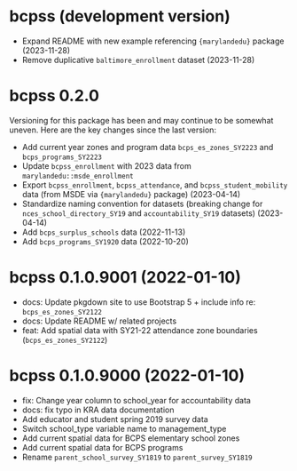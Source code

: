 # bcpss (development version)

- Expand README with new example referencing `{marylandedu}` package (2023-11-28)
- Remove duplicative `baltimore_enrollment` dataset (2023-11-28)

# bcpss 0.2.0

Versioning for this package has been and may continue to be somewhat uneven. Here are the key changes since the last version:

- Add current year zones and program data `bcps_es_zones_SY2223` and `bcps_programs_SY2223`
- Update `bcpss_enrollment` with 2023 data from `marylandedu::msde_enrollment`
- Export `bcpss_enrollment`, `bcpss_attendance`, and `bcpss_student_mobility` data (from MSDE via `{marylandedu}` package) (2023-04-14)
- Standardize naming convention for datasets (breaking change for `nces_school_directory_SY19` and `accountability_SY19` datasets) (2023-04-14)
- Add `bcps_surplus_schools` data (2022-11-13)
- Add `bcps_programs_SY1920` data (2022-10-20)

# bcpss 0.1.0.9001 (2022-01-10)

- docs: Update pkgdown site to use Bootstrap 5 + include info re: `bcps_es_zones_SY2122`
- docs: Update README w/ related projects
- feat: Add spatial data with SY21-22 attendance zone boundaries (`bcps_es_zones_SY2122`)

# bcpss 0.1.0.9000 (2022-01-10)

- fix: Change year column to school_year for accountability data
- docs: fix typo in KRA data documentation
- Add educator and student spring 2019 survey data
- Switch school_type variable name to management_type
- Add current spatial data for BCPS elementary school zones
- Add current spatial data for BCPS programs
- Rename `parent_school_survey_SY1819` to `parent_survey_SY1819`


